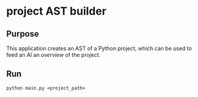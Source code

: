 # project AST builder

## Purpose
This application creates an AST of a Python project, which can be used to feed an AI an _overview_ of the project.

## Run
```
python main.py <project_path>
```